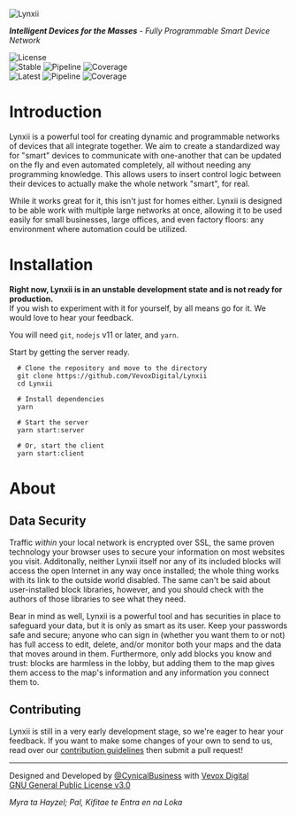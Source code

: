 ![Lynxii](https://lab.vevox.io/open-source/lynxii/core/uploads/1b312c4ddd84781151bf71c63cd14fff/lynxii.svg)

***Intelligent Devices for the Masses** - Fully Programmable Smart Device Network*

![License](https://img.shields.io/badge/dynamic/json?color=blue&label=license&query=%24.license&url=https%3A%2F%2Flab.vevox.io%2Fopen-source%2Flynxii%2Fcore%2Fraw%2Fmaster%2Fpackage.json&style=flat-square)  
![Stable](https://img.shields.io/badge/dynamic/json?color=brightgreen&label=stable&query=%24.version&url=https%3A%2F%2Flab.vevox.io%2Fopen-source%2Flynxii%2Fcore%2Fraw%2Fmaster%2Fpackage.json&prefix=v&style=flat-square)
![Pipeline](https://lab.vevox.io/open-source/lynxii/core/badges/master/pipeline.svg?style=flat-square)
![Coverage](https://lab.vevox.io/open-source/lynxii/core/badges/master/coverage.svg?style=flat-square)  
![Latest](https://img.shields.io/badge/dynamic/json?color=yellow&label=latest&query=%24.version&url=https%3A%2F%2Flab.vevox.io%2Fopen-source%2Flynxii%2Fcore%2Fraw%2Fdevelop%2Fpackage.json&prefix=v&style=flat-square)
![Pipeline](https://lab.vevox.io/open-source/lynxii/core/badges/develop/pipeline.svg?style=flat-square)
![Coverage](https://lab.vevox.io/open-source/lynxii/core/badges/develop/coverage.svg?style=flat-square)


# Introduction
Lynxii is a powerful tool for creating dynamic and programmable networks of devices that all integrate together. We aim to create a standardized way for "smart" devices to communicate with one-another that can be updated on the fly and even automated completely, all without needing any programming knowledge. This allows users to insert control logic between their devices to actually make the whole network "smart", for real.

While it works great for it, this isn't just for homes either. Lynxii is designed to be able work with multiple large networks at once, allowing it to be used easily for small businesses, large offices, and even factory floors: any environment where automation could be utilized.

# Installation
**Right now, Lynxii is in an unstable development state and is not ready for production.**  
If you wish to experiment with it for yourself, by all means go for it. We would love to hear your feedback.

You will need `git`, `nodejs` v11 or later, and `yarn`.

Start by getting the server ready.
```
  # Clone the repository and move to the directory
  git clone https://github.com/VevoxDigital/Lynxii
  cd Lynxii

  # Install dependencies
  yarn

  # Start the server
  yarn start:server

  # Or, start the client
  yarn start:client
```

# About
## Data Security
Traffic *within* your local network is encrypted over SSL, the same proven technology your browser uses to secure your information on most websites you visit. Additonally, neither Lynxii itself nor any of its included blocks will access the open Internet in any way once installed; the whole thing works with its link to the outside world disabled. The same can't be said about user-installed block libraries, however, and you should check with the authors of those libraries to see what they need.

Bear in mind as well, Lynxii is a powerful tool and has securities in place to safeguard your data, but it is only as smart as its user. Keep your passwords safe and secure; anyone who can sign in (whether you want them to or not) has full access to edit, delete, and/or monitor both your maps and the data that moves around in them. Furthermore, only add blocks you know and trust: blocks are harmless in the lobby, but adding them to the map gives them access to the map's information and any information you connect them to.

## Contributing
Lynxii is still in a very early development stage, so we're eager to hear your feedback. If you want to make some changes of your own to send to us, read over our [contribution guidelines](doc/contributing.md) then submit a pull request!

----

Designed and Developed by [@CynicalBusiness](https://github.com/CynicalBusiness) with [Vevox Digital](https://vevox.io)  
[GNU General Public License v3.0](/LICENSE)


*Myra ta Hayzel; Pal, Kifitae te Entra en na Loka*  
